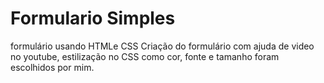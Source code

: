 # Formulario Simples
formulário usando HTMLe CSS
Criação do formulário  com ajuda de video no youtube, estilização  no  CSS como  cor, fonte e tamanho foram escolhidos por mim. 
